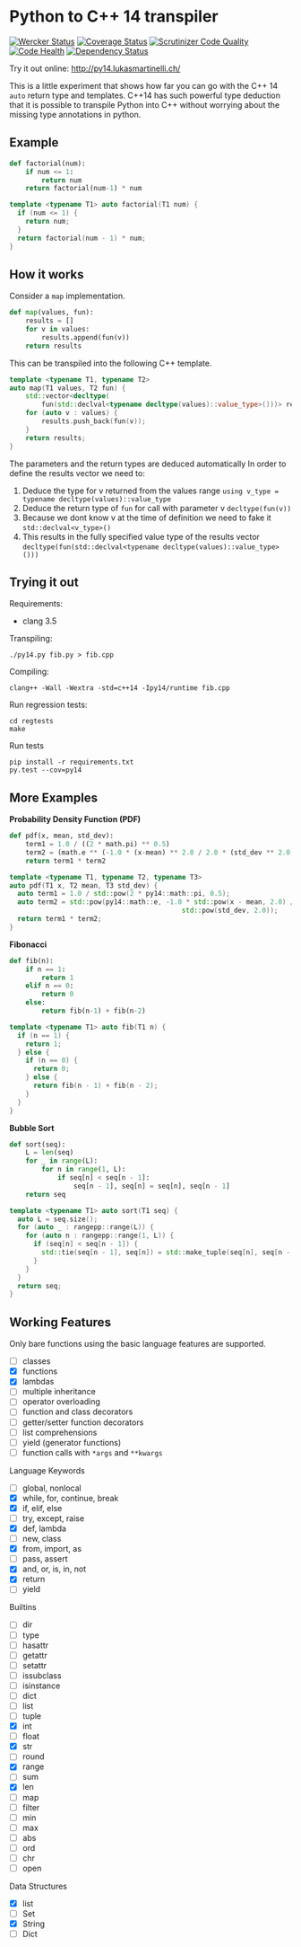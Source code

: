 # Python to C++ 14 transpiler
[![Wercker Status](https://img.shields.io/wercker/ci/54c7dd9680c707522500363b.svg?style=flat)](https://app.wercker.com/project/bykey/faee5da9a0f6981723b39973d3137158)
[![Coverage Status](https://coveralls.io/repos/lukasmartinelli/py14/badge.svg?branch=master)](https://coveralls.io/r/lukasmartinelli/py14?branch=master)
[![Scrutinizer Code Quality](https://img.shields.io/scrutinizer/g/lukasmartinelli/py14.svg?style=flat)](https://scrutinizer-ci.com/g/lukasmartinelli/py14/?branch=master)
[![Code Health](https://landscape.io/github/lukasmartinelli/py14/master/landscape.svg?style=flat)](https://landscape.io/github/lukasmartinelli/py14/master)
[![Dependency Status](https://gemnasium.com/lukasmartinelli/py14.svg)](https://gemnasium.com/lukasmartinelli/py14)

Try it out online: http://py14.lukasmartinelli.ch/

This is a little experiment that shows how far you can go with the
C++ 14 `auto` return type and templates.
C++14 has such powerful type deduction that it is possible to transpile
Python into C++ without worrying about the missing type annotations in python.

## Example

```python
def factorial(num):
    if num <= 1:
        return num
    return factorial(num-1) * num
```

```c++
template <typename T1> auto factorial(T1 num) {
  if (num <= 1) {
    return num;
  }
  return factorial(num - 1) * num;
}
```

## How it works

Consider a `map` implementation.

```python
def map(values, fun):
    results = []
    for v in values:
        results.append(fun(v))
    return results
```

This can be transpiled into the following C++ template.

```c++
template <typename T1, typename T2>
auto map(T1 values, T2 fun) {
    std::vector<decltype(
        fun(std::declval<typename decltype(values)::value_type>()))> results{};
    for (auto v : values) {
        results.push_back(fun(v));
    }
    return results;
}
```

The parameters and the return types are deduced automatically
In order to define the results vector we need to:

1. Deduce the type for v returned from the values range
   `using v_type = typename decltype(values)::value_type`
2. Deduce the return type of `fun` for call with parameter v
   `decltype(fun(v))`
3. Because we dont know v at the time of definition we need to fake it
   `std::declval<v_type>()`
4. This results in the fully specified value type of the results vector
   `decltype(fun(std::declval<typename decltype(values)::value_type>()))`

## Trying it out

Requirements:

- clang 3.5

Transpiling:

```
./py14.py fib.py > fib.cpp
```

Compiling:

```
clang++ -Wall -Wextra -std=c++14 -Ipy14/runtime fib.cpp
```
Run regression tests:

```
cd regtests
make
```

Run tests

```
pip install -r requirements.txt
py.test --cov=py14
```

## More Examples

**Probability Density Function (PDF)**

```python
def pdf(x, mean, std_dev):
    term1 = 1.0 / ((2 * math.pi) ** 0.5)
    term2 = (math.e ** (-1.0 * (x-mean) ** 2.0 / 2.0 * (std_dev ** 2.0)))
    return term1 * term2
```

```c++
template <typename T1, typename T2, typename T3>
auto pdf(T1 x, T2 mean, T3 std_dev) {
  auto term1 = 1.0 / std::pow(2 * py14::math::pi, 0.5);
  auto term2 = std::pow(py14::math::e, -1.0 * std::pow(x - mean, 2.0) / 2.0 *
                                           std::pow(std_dev, 2.0));
  return term1 * term2;
}
```

**Fibonacci**

```python
def fib(n):
    if n == 1:
        return 1
    elif n == 0:
        return 0
    else:
        return fib(n-1) + fib(n-2)
```

```c++
template <typename T1> auto fib(T1 n) {
  if (n == 1) {
    return 1;
  } else {
    if (n == 0) {
      return 0;
    } else {
      return fib(n - 1) + fib(n - 2);
    }
  }
}
```

**Bubble Sort**

```python
def sort(seq):
    L = len(seq)
    for _ in range(L):
        for n in range(1, L):
            if seq[n] < seq[n - 1]:
                seq[n - 1], seq[n] = seq[n], seq[n - 1]
    return seq
```

```c++
template <typename T1> auto sort(T1 seq) {
  auto L = seq.size();
  for (auto _ : rangepp::range(L)) {
    for (auto n : rangepp::range(1, L)) {
      if (seq[n] < seq[n - 1]) {
        std::tie(seq[n - 1], seq[n]) = std::make_tuple(seq[n], seq[n - 1]);
      }
    }
  }
  return seq;
}
```

## Working Features

Only bare functions using the basic language features are supported.

- [ ] classes
- [x] functions
- [x] lambdas
- [ ] multiple inheritance
- [ ] operator overloading
- [ ] function and class decorators
- [ ] getter/setter function decorators
- [ ] list comprehensions
- [ ] yield (generator functions)
- [ ] function calls with `*args` and `**kwargs`

Language Keywords

- [ ] global, nonlocal
- [x] while, for, continue, break
- [x] if, elif, else
- [ ] try, except, raise
- [x] def, lambda
- [ ] new, class
- [x] from, import, as
- [ ] pass, assert
- [x] and, or, is, in, not
- [x] return
- [ ] yield

Builtins
- [ ] dir
- [ ] type
- [ ] hasattr
- [ ] getattr
- [ ] setattr
- [ ] issubclass
- [ ] isinstance
- [ ] dict
- [ ] list
- [ ] tuple
- [x] int
- [ ] float
- [x] str
- [ ] round
- [x] range
- [ ] sum
- [x] len
- [ ] map
- [ ] filter
- [ ] min
- [ ] max
- [ ] abs
- [ ] ord
- [ ] chr
- [ ] open

Data Structures

- [x] list
- [ ] Set
- [x] String
- [ ] Dict
